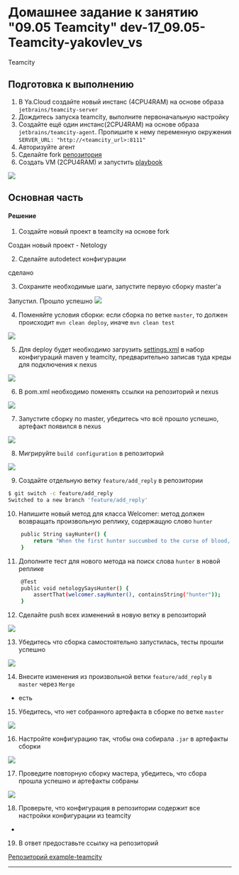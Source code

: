 # Домашнее задание к занятию "09.05 Teamcity" dev-17_09.05-Teamcity-yakovlev_vs
Teamcity

## Подготовка к выполнению

1. В Ya.Cloud создайте новый инстанс (4CPU4RAM) на основе образа `jetbrains/teamcity-server`
2. Дождитесь запуска teamcity, выполните первоначальную настройку
3. Создайте ещё один инстанс(2CPU4RAM) на основе образа `jetbrains/teamcity-agent`. Пропишите к нему переменную окружения `SERVER_URL: "http://<teamcity_url>:8111"`
4. Авторизуйте агент
5. Сделайте fork [репозитория](https://github.com/aragastmatb/example-teamcity)
6. Создать VM (2CPU4RAM) и запустить [playbook](./infrastructure)

![](pic/YC_teamsity.jpg)

## Основная часть

#### Решение

1. Создайте новый проект в teamcity на основе fork

Создан новый проект - Netology

2. Сделайте autodetect конфигурации

сделано

3. Сохраните необходимые шаги, запустите первую сборку master'a

Запустил. Прошло успешно
![](pic/run1.jpg)

4. Поменяйте условия сборки: если сборка по ветке `master`, то должен происходит `mvn clean deploy`, иначе `mvn clean test`

![](pic/run2.jpg)

5. Для deploy будет необходимо загрузить [settings.xml](./teamcity/settings.xml) в набор конфигураций maven у teamcity, предварительно записав туда креды для подключения к nexus

![](pic/run3.jpg)

6. В pom.xml необходимо поменять ссылки на репозиторий и nexus

![](pic/run4.jpg)

7. Запустите сборку по master, убедитесь что всё прошло успешно, артефакт появился в nexus

![](pic/run5.jpg)

8. Мигрируйте `build configuration` в репозиторий

![](pic/run6.jpg)

9. Создайте отдельную ветку `feature/add_reply` в репозитории

```bash
$ git switch -c feature/add_reply
Switched to a new branch 'feature/add_reply'
```

10. Напишите новый метод для класса Welcomer: метод должен возвращать произвольную реплику, содержащую слово `hunter`

```bash
    public String sayHunter() {
        return "When the first hunter succumbed to the curse of blood, nightmare filled the streets of Kirova.";
    }
```

11. Дополните тест для нового метода на поиск слова `hunter` в новой реплике

```bash
	@Test
    public void netologySaysHunter() {
        assertThat(welcomer.sayHunter(), containsString("hunter"));
    }
```

12. Сделайте push всех изменений в новую ветку в репозиторий

![](pic/run7.jpg)

13. Убедитесь что сборка самостоятельно запустилась, тесты прошли успешно

![](pic/run8.jpg)

14. Внесите изменения из произвольной ветки `feature/add_reply` в `master` через `Merge`

- есть

15. Убедитесь, что нет собранного артефакта в сборке по ветке `master`

![](pic/run9.jpg)

16. Настройте конфигурацию так, чтобы она собирала `.jar` в артефакты сборки

![](pic/run10.jpg)

17. Проведите повторную сборку мастера, убедитесь, что сбора прошла успешно и артефакты собраны

![](pic/run11.jpg)

18. Проверьте, что конфигурация в репозитории содержит все настройки конфигурации из teamcity

+

19. В ответ предоставьте ссылку на репозиторий

[Репозиторий example-teamcity](https://github.com/Valdem88/example-teamcity)

---